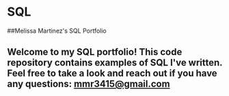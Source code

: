 # SQL
##Melissa Martinez's SQL Portfolio

## Welcome to my SQL portfolio! This code repository contains examples of SQL I've written. Feel free to take a look and reach out if you have any questions: mmr3415@gmail.com
